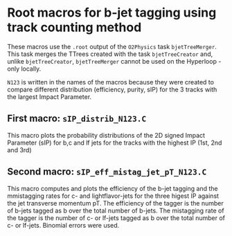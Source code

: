 # Root macros for b-jet tagging using track counting method

These macros use the ```.root``` output of the ```O2Physics``` task ```bjetTreeMerger```. This task merges the TTrees created with the task ```bjetTreeCreator``` and, unlike ```bjetTreeCreator```, ```bjetTreeMerger``` cannot be used on the Hyperloop - only locally.

```N123``` is written in the names of the macros because they were created to compare different distribution (efficiency, purity, sIP) for the 3 tracks with the largest Impact Parameter.

## First macro: ```sIP_distrib_N123.C```

This macro plots the probability distributions of the 2D signed Impact Parameter (sIP) for b,c and lf jets for the tracks with the highest IP (1st, 2nd and 3rd)


## Second macro: ```sIP_eff_mistag_jet_pT_N123.C```

This macro computes and plots the efficiency of the b-jet tagging and the mmistagging rates for c- and lightflavor-jets for the three higest IP against the jet transverse momentum pT. The efficiency of the tagger is the number of b-jets tagged as b over the total number of b-jets. The mistagging rate of the tagger is the number of c- or lf-jets tagged as b over the total number of c- or lf-jets. Binomial errors were used.
